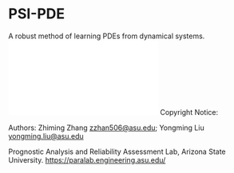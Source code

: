 # PSI-PDE
A robust method of learning PDEs from dynamical systems.
![Framework](Framework.pdf)
Copyright Notice:

Authors: Zhiming Zhang zzhan506@asu.edu; Yongming Liu yongming.liu@asu.edu

Prognostic Analysis and Reliability Assessment Lab, Arizona State University. https://paralab.engineering.asu.edu/
